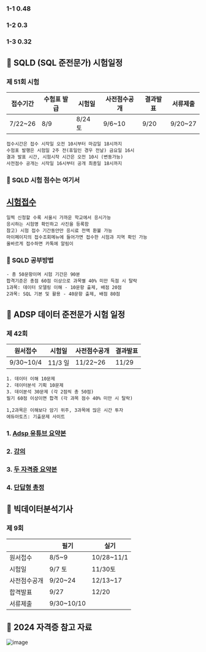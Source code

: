 ### 1-1 0.48
### 1-2 0.3
### 1-3 0.32

## 🔴 SQLD (SQL 준전문가) 시험일정
### 제 51회 시험 
|접수기간|수험표 발급|시험일|사전점수공개|결과발표|서류제출|
|--------|-----------|-------|------------|--------|--------|
|7/22~26|8/9|8/24 토|9/6~10|9/20|9/20~27|
```
접수시간은 접수 시작일 오전 10시부터 마감일 18시까지
수험표 발행은 시험일 2주 전(휴일인 경우 전날) 금요일 16시
결과 발표 시간, 시험시작 시간은 오전 10시 (변동가능)
사전점수 공개는 시작일 16시부터 공개 최종일 18시까지
```
### 📌 SQLD 시험 점수는 여기서
## [시험접수](https://www.dataq.or.kr/www/main.do)
```
일찍 신청할 수록 서울시 가까운 학교에서 응시가능
응시하는 시험명 확인하고 사진을 등록함
참고) 시험 접수 기간동안만 응시료 전액 환불 가능
마이페이지의 접수조회메뉴에 들어가면 접수한 시험과 지역 확인 가능
올바르게 접수하면 카톡에 알림이 
```
### 📌 SQLD 공부방법
```
- 총 50문항이며 시험 기간은 90분
합격기준은 총점 60점 이상으로 과목별 40% 미만 득점 시 탈락
1과목: 데이터 모델링 이해 - 10문항 출제, 배점 20점
2과목: SQL 기본 및 활용 - 40문항 출제, 배점 80점

```

## 🔴 ADSP 데이터 준전문가 시험 일정
### 제 42회
|원서접수|시험일|사전점수공개|결과발표|
|--------|------|------------|---------|
|9/30~10/4|11/3 일|11/22~26|11/29|

```
1. 데이터 이해 10문제
2. 데이터분석 기획 10문제
3. 데이분석 30문제 (각 2점씩 총 50점)
필기 60점 이상이면 합격 (각 과목 점수 40% 미만 시 탈락)

1,2과목은 이해보다 암기 위주, 3과목에 많은 시간 투자
에듀아토즈: 기출문제 사이트

```
### 1. [Adsp 유튜브 요약본](https://youtu.be/6h6Dsh6IMgA?si=dNQCs1Dhqb6XMRjn)
### 2. [강의](https://www.youtube.com/channel/UCINY8MNBVyQgI5ZPaj1Mf0Q)
### 3. [두 자격증 요약본](https://zoomina.github.io/2022/01/06/ADsP_SQLD/)
### 4. [단답형 총정](https://blog.naver.com/2zero_kismet/223076180415)

## 🔴 빅데이터분석기사
### 제 9회
||필기|실기|
|----|----|----|
|원서접수|8/5~9|10/28~11/1|
|시험일|9/7 토|11/30토|
|사전점수공개|9/20~24|12/13~17|
|합격발표|9/27|12/20|
|서류제출|9/30~10/10||

## 🔵 2024 자격증 참고 자료
![image](https://github.com/simsoohyeon/Machine-Learning-Deep-Learning-Study/assets/127268889/9eb027ef-e8d6-4c7e-a5da-d43e142634c2)

